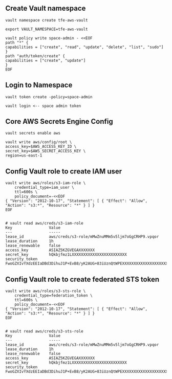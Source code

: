 ## Create Vault namespace

    vault namespace create tfe-aws-vault

    export VAULT_NAMESPACE=tfe-aws-vault

    vault policy write space-admin - <<EOF
    path "*" {
    capabilities = ["create", "read", "update", "delete", "list", "sudo"]
    }
    path "auth/token/create" {
    capabilities = ["create", "update"]
    }
    EOF


## Login to Namespace

    vault token create -policy=space-admin 

    vault login <-- space admin token

## Core AWS Secrets Engine Config

    vault secrets enable aws

    vault write aws/config/root \
    access_key=$AWS_ACCESS_KEY_ID \
    secret_key=$AWS_SECRET_ACCESS_KEY \
    region=us-east-1

## Config Vault role to create IAM user 

    vault write aws/roles/s3-iam-role \
        credential_type=iam_user \
        ttl=600s \
        policy_document=-<<EOF
    { "Version": "2012-10-17", "Statement": [ { "Effect": "Allow", "Action": "s3:*", "Resource": "*" } ] } 
    EOF


    # vault read aws/creds/s3-iam-role
    Key                Value
    ---                -----
    lease_id           aws/creds/s3-role/mMwZnuMMm5v5ljm7oGgCRHP9.vpqor
    lease_duration     1h
    lease_renewable    false
    access_key         ASIAZ5KZGVEGAXXXXXXX
    secret_key         hQkbjfmz1LXXXXXXXXXXXXXXXXXXXXXXXX
    security_token     FwoGZXIvYXdzEEIaDBd3DihuJ1P+EvB8/yK2AUG+83iUznQtWPEXXXXXXXXXXXXXXXXXXXXXXXXXXXXXXXXXXXXXXXXXXXXX==

## Config Vault role to create federated STS token

    vault write aws/roles/s3-sts-role \
        credential_type=federation_token \
        ttl=600s \
        policy_document=-<<EOF
    { "Version": "2012-10-17", "Statement": [ { "Effect": "Allow", "Action": "s3:*", "Resource": "*" } ] } 
    EOF


    # vault read aws/creds/s3-sts-role
    Key                Value
    ---                -----
    lease_id           aws/creds/s3-role/mMwZnuMMm5v5ljm7oGgCRHP9.vpqor
    lease_duration     1h
    lease_renewable    false
    access_key         ASIAZ5KZGVEGAXXXXXXX
    secret_key         hQkbjfmz1LXXXXXXXXXXXXXXXXXXXXXXXX
    security_token     FwoGZXIvYXdzEEIaDBd3DihuJ1P+EvB8/yK2AUG+83iUznQtWPEXXXXXXXXXXXXXXXXXXXXXXXXXXXXXXXXXXXXXXXXXXXXX==
